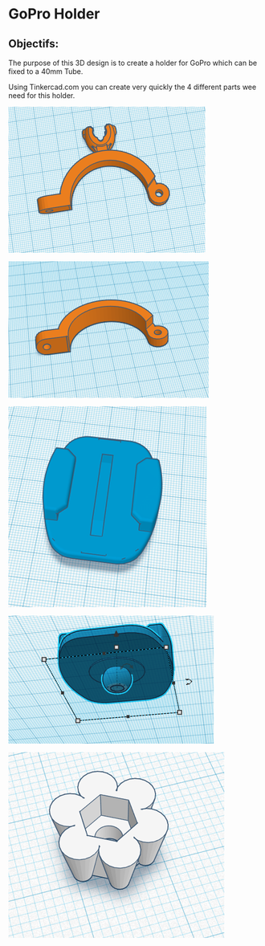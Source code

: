 # GoPro Holder
## Objectifs:
The purpose of this 3D design is to create a holder for GoPro which can be fixed to a 40mm Tube.

Using Tinkercad.com you can create very quickly the 4 different parts wee need for this holder.

![RingPart1](../GoProHolder/images/RingPart1.png)

![RingPart2](../GoProHolder/images/RingPart2.png)

![SupportGoproRotule1](../GoProHolder/images/supportGoproRotule1.png)

![SupportGoproRotule2](../GoProHolder/images/supportGoproRotule2.png)

![Molette](../GoProHolder/images/molette.png)